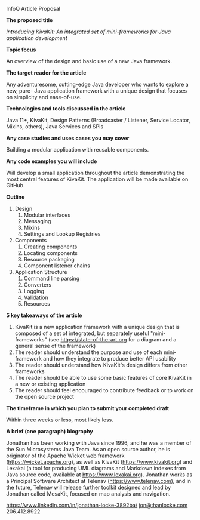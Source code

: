 InfoQ Article Proposal

**The proposed title**

*Introducing KivaKit: An integrated set of mini-frameworks for Java application development*

**Topic focus**

An overview of the design and basic use of a new Java framework.

**The target reader for the article**

Any adventuresome, cutting-edge Java developer who wants to explore a new, pure- Java application framework with a unique design that focuses on simplicity and ease-of-use.

**Technologies and tools discussed in the article**

Java 11+, KivaKit, Design Patterns (Broadcaster / Listener, Service Locator, Mixins, others), Java Services and SPIs

**Any case studies and uses cases you may cover**

Building a modular application with reusable components.

**Any code examples you will include**

Will develop a small application throughout the article demonstrating the most central features of KivaKit. The application will be made available on GitHub.

**Outline**

1. Design
    1. Modular interfaces
    1. Messaging
    1. Mixins
    1. Settings and Lookup Registries
1. Components
    1. Creating components
    1. Locating components
    1. Resource packaging
    1. Component listener chains 
1. Application Structure
    1. Command line parsing
    1. Converters
    1. Logging
    1. Validation
    1. Resources

**5 key takeaways of the article**

1. KivaKit is a new application framework with a unique design that is composed of a set of integrated, but separately useful "mini-frameworks" (see https://state-of-the-art.org for a diagram and a general sense of the framework)
1. The reader should understand the purpose and use of each mini-framework and how they integrate to produce better API usability
1. The reader should understand how KivaKit's design differs from other frameworks
1. The reader should be able to use some basic features of core KivaKit in a new or existing application
1. The reader should feel encouraged to contribute feedback or to work on the open source project

**The timeframe in which you plan to submit your completed draft**

Within three weeks or less, most likely less.

**A brief (one paragraph) biography**

Jonathan has been working with Java since 1996, and he was a member of the Sun Microsystems Java Team. As an open source author, he is originator of the Apache Wicket web framework (https://wicket.apache.org), as well as KivaKit (https://www.kivakit.org) and Lexakai (a tool for producing UML diagrams and Markdown indexes from Java source code, available at https://www.lexakai.org). Jonathan works as a Principal Software Architect at Telenav (https://www.telenav.com), and in the future, Telenav will release further toolkit designed and lead by Jonathan called MesaKit, focused on map analysis and navigation.

https://www.linkedin.com/in/jonathan-locke-3892ba/
jon@thanlocke.com
206.412.8922
